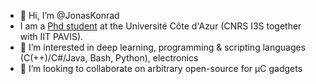 - 👋 Hi, I’m @JonasKonrad
- I am a [Phd student](https://www.i3s.unice.fr/~konrad/) at the Université Côte d'Azur (CNRS I3S together with IIT PAVIS).
- 👀 I’m interested in deep learning, programming & scripting languages (C(++)/C#/Java, Bash, Python), electronics
- 💞️ I’m looking to collaborate on arbitrary open-source for µC gadgets
